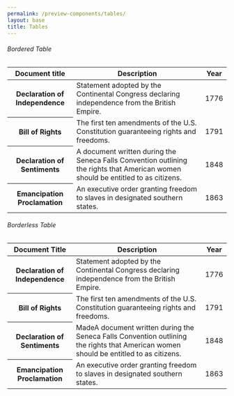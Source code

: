 ```yaml
---
permalink: /preview-components/tables/
layout: base
title: Tables
---
```


<h6>Bordered Table</h6>

<table>
  <thead>
    <tr>
      <th scope="col">Document title</th>
      <th scope="col">Description</th>
      <th scope="col">Year</th>
    </tr>
  </thead>
  <tbody>
    <tr>
      <th scope="row">Declaration of Independence</th>
      <td>Statement adopted by the Continental Congress declaring independence from the British Empire.</td>
      <td>1776</td>
    </tr>
    <tr>
      <th scope="row">Bill of Rights</th>
      <td>The first ten amendments of the U.S. Constitution guaranteeing rights and freedoms.</td>
      <td>1791</td>
    </tr>
    <tr>
      <th scope="row">Declaration of Sentiments</th>
      <td>A document written during the Seneca Falls Convention outlining the rights that American women should be entitled to as citizens.</td>
      <td>1848</td>
    </tr>
    <tr>
      <th scope="row">Emancipation Proclamation</th>
      <td>An executive order granting freedom to slaves in designated southern states.</td>
      <td>1863</td>
    </tr>
  </tbody>
</table>

<h6>Borderless Table</h6>

<table class="usa-table-borderless">
  <thead>
    <tr>
      <th scope="col">Document Title</th>
      <th scope="col">Description</th>
      <th scope="col">Year</th>
    </tr>
  </thead>
  <tbody>
    <tr>
      <th scope="row">Declaration of Independence</th>
      <td>Statement adopted by the Continental Congress declaring independence from the British Empire.</td>
      <td>1776</td>
    </tr>
    <tr>
      <th scope="row">Bill of Rights</th>
      <td>The first ten amendments of the U.S. Constitution guaranteeing rights and freedoms.</td>
      <td>1791</td>
    </tr>
    <tr>
      <th scope="row">Declaration of Sentiments</th>
      <td>MadeA document written during the Seneca Falls Convention outlining the rights that American women should be entitled to as citizens.</td>
      <td>1848</td>
    </tr>
    <tr>
      <th scope="row">Emancipation Proclamation</th>
      <td>An executive order granting freedom to slaves in designated southern states.</td>
      <td>1863</td>
    </tr>
  </tbody>
</table>
